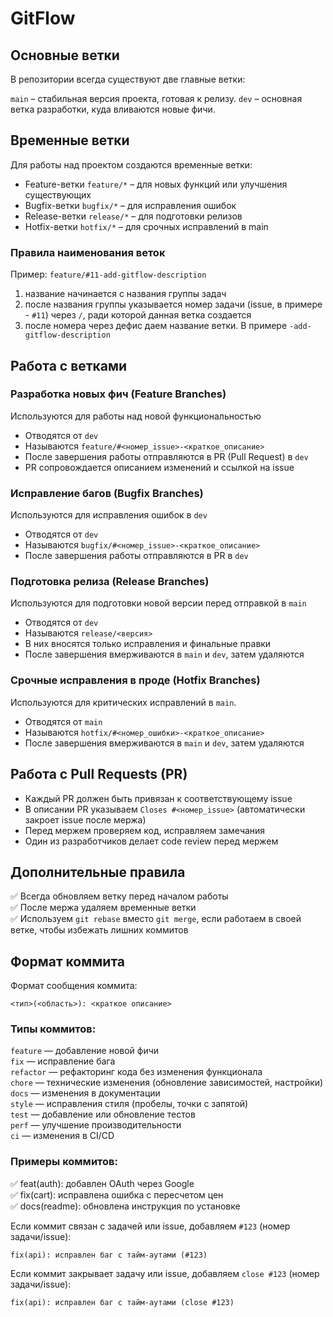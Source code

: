 # GitFlow

## Основные ветки

В репозитории всегда существуют две главные ветки:

`main` – стабильная версия проекта, готовая к релизу.
`dev` – основная ветка разработки, куда вливаются новые фичи.

## Временные ветки

Для работы над проектом создаются временные ветки:

- Feature-ветки `feature/*` – для новых функций или улучшения существующих
- Bugfix-ветки `bugfix/*` – для исправления ошибок
- Release-ветки `release/*` – для подготовки релизов
- Hotfix-ветки `hotfix/*` – для срочных исправлений в main

### Правила наименования веток

Пример: `feature/#11-add-gitflow-description`

1) название начинается с названия группы задач
2) после названия группы указывается номер задачи (issue, в примере - `#11`) через `/`, ради которой данная ветка создается
3) после номера через дефис даем название ветки. В примере `-add-gitflow-description`

## Работа с ветками

### Разработка новых фич (Feature Branches)

Используются для работы над новой функциональностью

- Отводятся от `dev`
- Называются `feature/#<номер_issue>-<краткое_описание>`
- После завершения работы отправляются в PR (Pull Request) в `dev`
- PR сопровождается описанием изменений и ссылкой на issue


### Исправление багов (Bugfix Branches)

Используются для исправления ошибок в `dev`

- Отводятся от `dev`
- Называются `bugfix/#<номер_issue>-<краткое_описание>`
- После завершения работы отправляются в PR в `dev`

### Подготовка релиза (Release Branches)

Используются для подготовки новой версии перед отправкой в `main`

- Отводятся от `dev`
- Называются `release/<версия>`
- В них вносятся только исправления и финальные правки
- После завершения вмерживаются в `main` и `dev`, затем удаляются

### Срочные исправления в проде (Hotfix Branches)

Используются для критических исправлений в `main`.

- Отводятся от `main`
- Называются `hotfix/#<номер_ошибки>-<краткое_описание>`
- После завершения вмерживаются в `main` и `dev`, затем удаляются

## Работа с Pull Requests (PR)

- Каждый PR должен быть привязан к соответствующему issue
- В описании PR указываем `Closes #<номер_issue>` (автоматически закроет issue после мержа)
- Перед мержем проверяем код, исправляем замечания
- Один из разработчиков делает code review перед мержем

## Дополнительные правила

✅ Всегда обновляем ветку перед началом работы  
✅ После мержа удаляем временные ветки  
✅ Используем `git rebase` вместо `git merge`, если работаем в своей ветке, чтобы избежать лишних коммитов  

## Формат коммита

Формат сообщения коммита:

```
<тип>(<область>): <краткое описание>
```

### Типы коммитов:

`feature` — добавление новой фичи  
`fix` — исправление бага  
`refactor` — рефакторинг кода без изменения функционала  
`chore` — технические изменения (обновление зависимостей, настройки)  
`docs` — изменения в документации  
`style` — исправления стиля (пробелы, точки с запятой)  
`test` — добавление или обновление тестов  
`perf` — улучшение производительности  
`ci` — изменения в CI/CD  

### Примеры коммитов:

✅ feat(auth): добавлен OAuth через Google  
✅ fix(cart): исправлена ошибка с пересчетом цен  
✅ docs(readme): обновлена инструкция по установке  

Если коммит связан с задачей или issue, добавляем `#123` (номер задачи/issue):
```
fix(api): исправлен баг с тайм-аутами (#123)
```

Если коммит закрывает задачу или issue, добавляем `close #123` (номер задачи/issue):
```
fix(api): исправлен баг с тайм-аутами (close #123)
```

